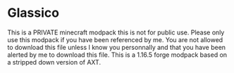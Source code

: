 # Glassico
This is a PRIVATE minecraft modpack this is not for public use. Please only use this modpack if you have been referenced by me. You are not allowed to download this file unless I know you personnally and that you have been alerted by me to download this file. This is a 1.16.5 forge modpack based on a stripped down version of AXT.
